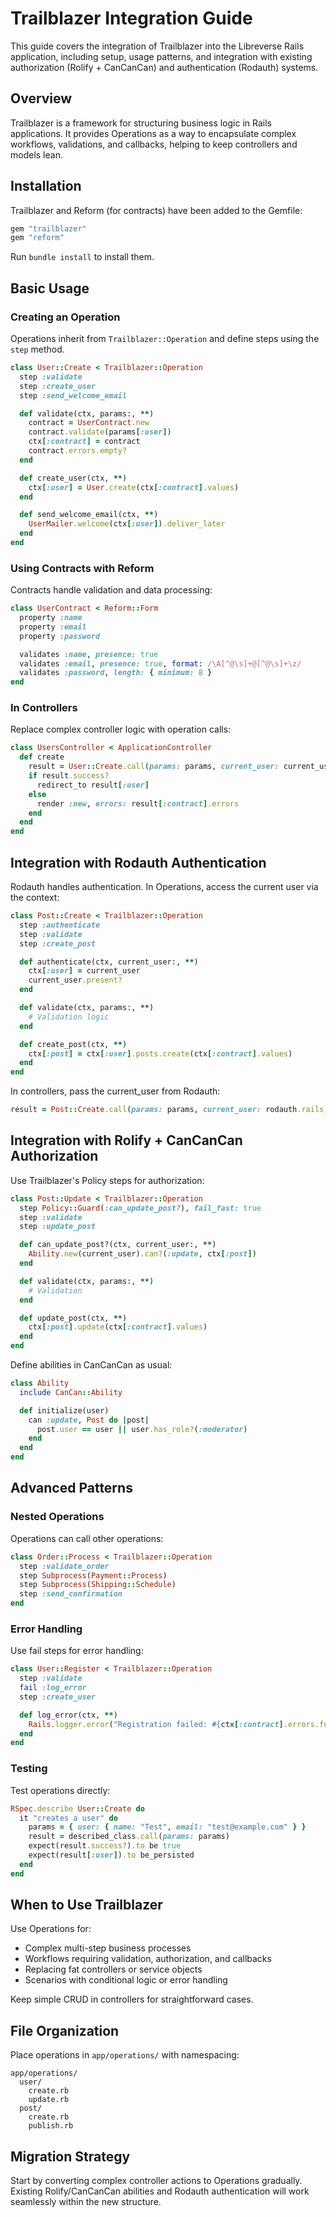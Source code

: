 # Trailblazer Integration Guide

This guide covers the integration of Trailblazer into the Libreverse Rails application, including setup, usage patterns, and integration with existing authorization (Rolify + CanCanCan) and authentication (Rodauth) systems.

## Overview

Trailblazer is a framework for structuring business logic in Rails applications. It provides Operations as a way to encapsulate complex workflows, validations, and callbacks, helping to keep controllers and models lean.

## Installation

Trailblazer and Reform (for contracts) have been added to the Gemfile:

```ruby
gem "trailblazer"
gem "reform"
```

Run `bundle install` to install them.

## Basic Usage

### Creating an Operation

Operations inherit from `Trailblazer::Operation` and define steps using the `step` method.

```ruby
class User::Create < Trailblazer::Operation
  step :validate
  step :create_user
  step :send_welcome_email

  def validate(ctx, params:, **)
    contract = UserContract.new
    contract.validate(params[:user])
    ctx[:contract] = contract
    contract.errors.empty?
  end

  def create_user(ctx, **)
    ctx[:user] = User.create(ctx[:contract].values)
  end

  def send_welcome_email(ctx, **)
    UserMailer.welcome(ctx[:user]).deliver_later
  end
end
```

### Using Contracts with Reform

Contracts handle validation and data processing:

```ruby
class UserContract < Reform::Form
  property :name
  property :email
  property :password

  validates :name, presence: true
  validates :email, presence: true, format: /\A[^@\s]+@[^@\s]+\z/
  validates :password, length: { minimum: 8 }
end
```

### In Controllers

Replace complex controller logic with operation calls:

```ruby
class UsersController < ApplicationController
  def create
    result = User::Create.call(params: params, current_user: current_user)
    if result.success?
      redirect_to result[:user]
    else
      render :new, errors: result[:contract].errors
    end
  end
end
```

## Integration with Rodauth Authentication

Rodauth handles authentication. In Operations, access the current user via the context:

```ruby
class Post::Create < Trailblazer::Operation
  step :authenticate
  step :validate
  step :create_post

  def authenticate(ctx, current_user:, **)
    ctx[:user] = current_user
    current_user.present?
  end

  def validate(ctx, params:, **)
    # Validation logic
  end

  def create_post(ctx, **)
    ctx[:post] = ctx[:user].posts.create(ctx[:contract].values)
  end
end
```

In controllers, pass the current_user from Rodauth:

```ruby
result = Post::Create.call(params: params, current_user: rodauth.rails_account)
```

## Integration with Rolify + CanCanCan Authorization

Use Trailblazer's Policy steps for authorization:

```ruby
class Post::Update < Trailblazer::Operation
  step Policy::Guard(:can_update_post?), fail_fast: true
  step :validate
  step :update_post

  def can_update_post?(ctx, current_user:, **)
    Ability.new(current_user).can?(:update, ctx[:post])
  end

  def validate(ctx, params:, **)
    # Validation
  end

  def update_post(ctx, **)
    ctx[:post].update(ctx[:contract].values)
  end
end
```

Define abilities in CanCanCan as usual:

```ruby
class Ability
  include CanCan::Ability

  def initialize(user)
    can :update, Post do |post|
      post.user == user || user.has_role?(:moderator)
    end
  end
end
```

## Advanced Patterns

### Nested Operations

Operations can call other operations:

```ruby
class Order::Process < Trailblazer::Operation
  step :validate_order
  step Subprocess(Payment::Process)
  step Subprocess(Shipping::Schedule)
  step :send_confirmation
end
```

### Error Handling

Use fail steps for error handling:

```ruby
class User::Register < Trailblazer::Operation
  step :validate
  fail :log_error
  step :create_user

  def log_error(ctx, **)
    Rails.logger.error("Registration failed: #{ctx[:contract].errors.full_messages}")
  end
end
```

### Testing

Test operations directly:

```ruby
RSpec.describe User::Create do
  it "creates a user" do
    params = { user: { name: "Test", email: "test@example.com" } }
    result = described_class.call(params: params)
    expect(result.success?).to be true
    expect(result[:user]).to be_persisted
  end
end
```

## When to Use Trailblazer

Use Operations for:
- Complex multi-step business processes
- Workflows requiring validation, authorization, and callbacks
- Replacing fat controllers or service objects
- Scenarios with conditional logic or error handling

Keep simple CRUD in controllers for straightforward cases.

## File Organization

Place operations in `app/operations/` with namespacing:

```
app/operations/
  user/
    create.rb
    update.rb
  post/
    create.rb
    publish.rb
```

## Migration Strategy

Start by converting complex controller actions to Operations gradually. Existing Rolify/CanCanCan abilities and Rodauth authentication will work seamlessly within the new structure.